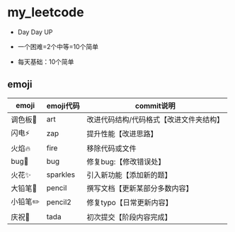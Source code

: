 # my_leetcode

- Day Day UP

- 一个困难=2个中等=10个简单
- 每天基础：10个简单

## emoji

| emoji   | emoji代码 | commit说明                              |
| ------- | --------- | --------------------------------------- |
| 调色板🎨 | ​art​       | 改进代码结构/代码格式【改进文件夹结构】 |
| 闪电⚡️   | zap       | 提升性能【改进思路】                    |
| 火焰🔥   | fire      | 移除代码或文件                          |
| bug🐛    | bug       | 修复bug:【修改错误处】                  |
| 火花✨   | sparkles  | 引入新功能【添加新的题】                |
| 大铅笔📝 | pencil    | 撰写文档【更新某部分多数内容】          |
| 小铅​笔✏️ | pencil2   | 修复typo【日常更新内容】                |
| 庆祝🎉   | tada      | 初次提交【阶段内容完成】                |


